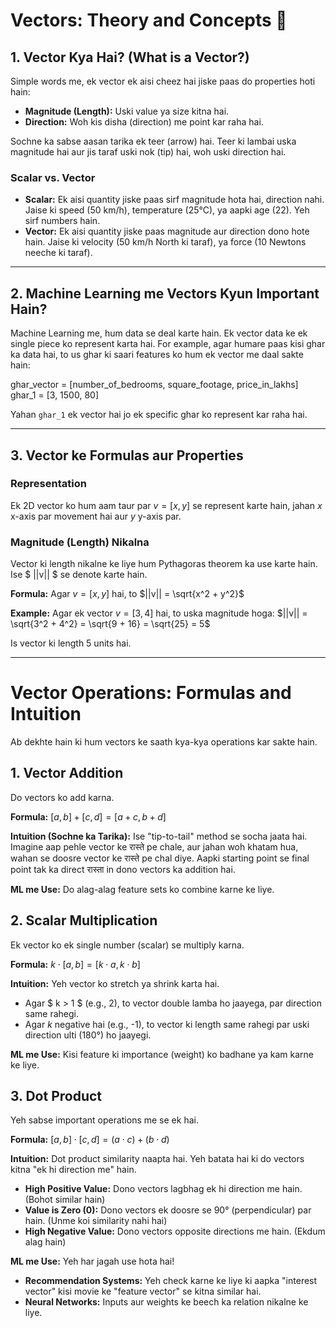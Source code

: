 # Vectors: Theory and Concepts 🧭

## 1. Vector Kya Hai? (What is a Vector?)

Simple words me, ek vector ek aisi cheez hai jiske paas do properties hoti hain:

* **Magnitude (Length):** Uski value ya size kitna hai.
* **Direction:** Woh kis disha (direction) me point kar raha hai.

Sochne ka sabse aasan tarika ek teer (arrow) hai. Teer ki lambai uska magnitude hai aur jis taraf uski nok (tip) hai, woh uski direction hai.



### Scalar vs. Vector

* **Scalar:** Ek aisi quantity jiske paas sirf magnitude hota hai, direction nahi. Jaise ki speed (50 km/h), temperature (25°C), ya aapki age (22). Yeh sirf numbers hain.
* **Vector:** Ek aisi quantity jiske paas magnitude aur direction dono hote hain. Jaise ki velocity (50 km/h North ki taraf), ya force (10 Newtons neeche ki taraf).

---

## 2. Machine Learning me Vectors Kyun Important Hain?

Machine Learning me, hum data se deal karte hain. Ek vector data ke ek single piece ko represent karta hai. For example, agar humare paas kisi ghar ka data hai, to us ghar ki saari features ko hum ek vector me daal sakte hain:

ghar_vector = [number_of_bedrooms, square_footage, price_in_lakhs]
ghar_1 = [3, 1500, 80]

Yahan `ghar_1` ek vector hai jo ek specific ghar ko represent kar raha hai.

---

## 3. Vector ke Formulas aur Properties

### Representation

Ek 2D vector ko hum aam taur par $v = [x, y]$ se represent karte hain, jahan $x$ x-axis par movement hai aur $y$ y-axis par.

### Magnitude (Length) Nikalna

Vector ki length nikalne ke liye hum Pythagoras theorem ka use karte hain. Ise $ ||v|| $ se denote karte hain.

**Formula:** Agar $v = [x, y]$ hai, to $||v|| = \sqrt{x^2 + y^2}$

**Example:** Agar ek vector $v = [3, 4]$ hai, to uska magnitude hoga:
$||v|| = \sqrt{3^2 + 4^2} = \sqrt{9 + 16} = \sqrt{25} = 5$

Is vector ki length 5 units hai.

---

# Vector Operations: Formulas and Intuition

Ab dekhte hain ki hum vectors ke saath kya-kya operations kar sakte hain.

## 1. Vector Addition

Do vectors ko add karna.

**Formula:** $[a, b] + [c, d] = [a+c, b+d]$

**Intuition (Sochne ka Tarika):** Ise "tip-to-tail" method se socha jaata hai. Imagine aap pehle vector ke रास्ते pe chale, aur jahan woh khatam hua, wahan se doosre vector ke रास्ते pe chal diye. Aapki starting point se final point tak ka direct रास्ता in dono vectors ka addition hai.

**ML me Use:** Do alag-alag feature sets ko combine karne ke liye.

## 2. Scalar Multiplication

Ek vector ko ek single number (scalar) se multiply karna.

**Formula:** $k \cdot [a, b] = [k \cdot a, k \cdot b]$

**Intuition:** Yeh vector ko stretch ya shrink karta hai.
* Agar $ k > 1 $ (e.g., 2), to vector double lamba ho jaayega, par direction same rahegi.
* Agar $k$ negative hai (e.g., -1), to vector ki length same rahegi par uski direction ulti (180°) ho jaayegi.

**ML me Use:** Kisi feature ki importance (weight) ko badhane ya kam karne ke liye.

## 3. Dot Product

Yeh sabse important operations me se ek hai.

**Formula:** $[a, b] \cdot [c, d] = (a \cdot c) + (b \cdot d)$

**Intuition:** Dot product similarity naapta hai. Yeh batata hai ki do vectors kitna "ek hi direction me" hain.
* **High Positive Value:** Dono vectors lagbhag ek hi direction me hain. (Bohot similar hain)
* **Value is Zero (0):** Dono vectors ek doosre se 90° (perpendicular) par hain. (Unme koi similarity nahi hai)
* **High Negative Value:** Dono vectors opposite directions me hain. (Ekdum alag hain)

**ML me Use:** Yeh har jagah use hota hai!
* **Recommendation Systems:** Yeh check karne ke liye ki aapka "interest vector" kisi movie ke "feature vector" se kitna similar hai.
* **Neural Networks:** Inputs aur weights ke beech ka relation nikalne ke liye.